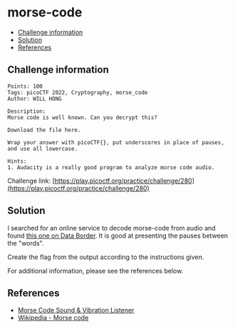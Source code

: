 # morse-code

- [Challenge information](#challenge-information)
- [Solution](#solution)
- [References](#references)

## Challenge information
```
Points: 100
Tags: picoCTF 2022, Cryptography, morse_code
Author: WILL HONG
 
Description:
Morse code is well known. Can you decrypt this?
 
Download the file here.

Wrap your answer with picoCTF{}, put underscores in place of pauses, and use all lowercase.

Hints:
1. Audacity is a really good program to analyze morse code audio.
```
Challenge link: [https://play.picoctf.org/practice/challenge/280](https://play.picoctf.org/practice/challenge/280)

## Solution

I searched for an online service to decode morse-code from audio and found [this one on Data Border](https://databorder.com/transfer/morse-sound-receiver/). It is good at presenting the pauses between the "words".

Create the flag from the output according to the instructions given.

For additional information, please see the references below.

## References

- [Morse Code Sound & Vibration Listener](https://databorder.com/transfer/morse-sound-receiver/)
- [Wikipedia - Morse code](https://en.wikipedia.org/wiki/Morse_code)
